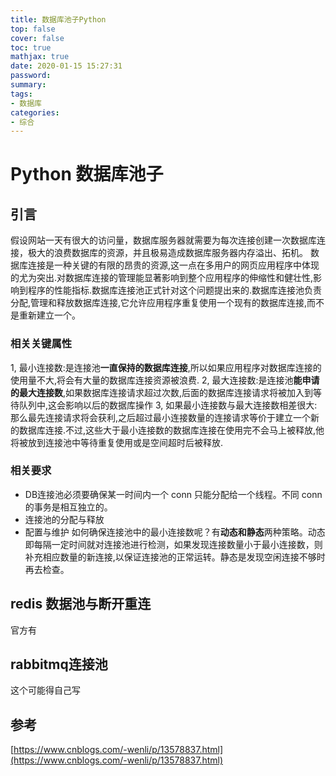 ```yaml
---
title: 数据库池子Python
top: false
cover: false
toc: true
mathjax: true
date: 2020-01-15 15:27:31
password:
summary:
tags:
- 数据库
categories:
- 综合
---
```

# Python 数据库池子

## 引言
假设网站一天有很大的访问量，数据库服务器就需要为每次连接创建一次数据库连接，极大的浪费数据库的资源，并且极易造成数据库服务器内存溢出、拓机。
数据库连接是一种关键的有限的昂贵的资源,这一点在多用户的网页应用程序中体现的尤为突出.对数据库连接的管理能显著影响到整个应用程序的伸缩性和健壮性,影响到程序的性能指标.数据库连接池正式针对这个问题提出来的.数据库连接池负责分配,管理和释放数据库连接,它允许应用程序重复使用一个现有的数据库连接,而不是重新建立一个。

### 相关关键属性
1, 最小连接数:是连接池**一直保持的数据库连接**,所以如果应用程序对数据库连接的使用量不大,将会有大量的数据库连接资源被浪费.
2, 最大连接数:是连接池**能申请的最大连接数**,如果数据库连接请求超过次数,后面的数据库连接请求将被加入到等待队列中,这会影响以后的数据库操作
3, 如果最小连接数与最大连接数相差很大:那么最先连接请求将会获利,之后超过最小连接数量的连接请求等价于建立一个新的数据库连接.不过,这些大于最小连接数的数据库连接在使用完不会马上被释放,他将被放到连接池中等待重复使用或是空间超时后被释放.

### 相关要求
- DB连接池必须要确保某一时间内一个 conn 只能分配给一个线程。不同 conn 的事务是相互独立的。 
- 连接池的分配与释放
- 配置与维护
  如何确保连接池中的最小连接数呢？有**动态和静态**两种策略。动态即每隔一定时间就对连接池进行检测，如果发现连接数量小于最小连接数，则补充相应数量的新连接,以保证连接池的正常运转。静态是发现空闲连接不够时再去检查。



## redis 数据池与断开重连
官方有


## rabbitmq连接池
这个可能得自己写


## 参考
[https://www.cnblogs.com/-wenli/p/13578837.html](https://www.cnblogs.com/-wenli/p/13578837.html)
